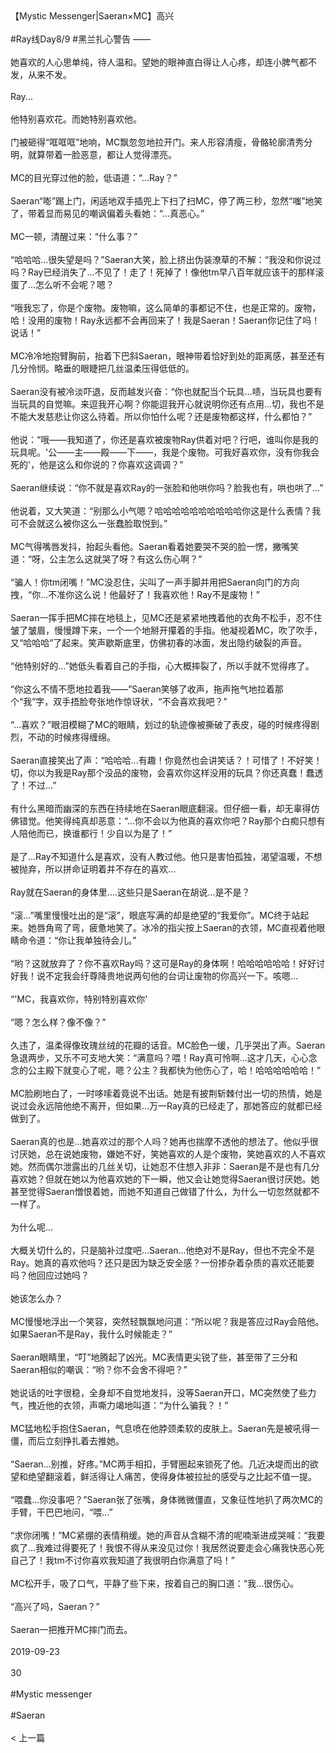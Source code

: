<br/><br/>【Mystic Messenger|Saeran×MC】高兴<br/><br/>#Ray线Day8/9 #黑兰扎心警告 ——<br/><br/>她喜欢的人心思单纯，待人温和。望她的眼神直白得让人心疼，却连小脾气都不发，从来不发。<br/><br/>Ray...<br/><br/>他特别喜欢花。而她特别喜欢他。<br/><br/>门被砸得“哐哐哐”地响，MC飘忽忽地拉开门。来人形容清瘦，骨骼轮廓清秀分明，就算带着一脸恶意，都让人觉得漂亮。<br/><br/>MC的目光穿过他的脸，低语道：“...Ray？”<br/><br/>Saeran“嘭”踢上门，闲适地双手插兜上下扫了扫MC，停了两三秒，忽然“嗤”地笑了，带着显而易见的嘲讽偏着头看她：“...真恶心。”<br/><br/>MC一顿，清醒过来：“什么事？”<br/><br/>“哈哈哈...很失望是吗？”Saeran大笑，脸上挤出伪装潦草的不解：“我没和你说过吗？Ray已经消失了...不见了！走了！死掉了！像他tm早八百年就应该干的那样滚蛋了...怎么听不会呢？嗯？<br/><br/>“哦我忘了，你是个废物。废物嘛，这么简单的事都记不住，也是正常的。废物，哈！没用的废物！Ray永远都不会再回来了！我是Saeran！Saeran你记住了吗！说话！”<br/><br/>MC冷冷地抱臂胸前，抬着下巴斜Saeran，眼神带着恰好到处的距离感，甚至还有几分怜悯。略垂的眼睫把几丝温柔压得低低的。<br/><br/>Saeran没有被冷淡吓退，反而越发兴奋：“你也就配当个玩具...啧，当玩具也要有当玩具的自觉嘛。来逗我开心啊？你能逗我开心就说明你还有点用...切，我也不是不能大发慈悲让你这么待着。所以你怕什么呢？还是废物都这样，什么都怕？”<br/><br/>他说：“哦——我知道了，你还是喜欢被废物Ray供着对吧？行吧，谁叫你是我的玩具呢。'公——主——殿——下——，我是个废物。可我好喜欢你，没有你我会死的'，他是这么和你说的？你喜欢这调调？”<br/><br/>Saeran继续说：“你不就是喜欢Ray的一张脸和他哄你吗？脸我也有，哄也哄了...”<br/><br/>他说着，又大笑道：“别那么小气嗯？哈哈哈哈哈哈哈哈哈哈你这是什么表情？我可不会就这么被你这么一张蠢脸取悦到。”<br/><br/>MC气得嘴唇发抖，抬起头看他。Saeran看着她要哭不哭的脸一愣，撇嘴笑道：“呀，公主怎么这就哭了呀？有这么伤心啊？”<br/><br/>“骗人！你tm闭嘴！”MC没忍住，尖叫了一声手脚并用把Saeran向门的方向拽，“你...不准你这么说！他最好了！我喜欢他！Ray不是废物！”<br/><br/>Saeran一挥手把MC摔在地毯上，见MC还是紧紧地拽着他的衣角不松手，忍不住皱了皱眉，慢慢蹲下来，一个一个地掰开攥着的手指。他凝视着MC，吹了吹手，又“哈哈哈”了起来。笑声歇斯底里，仿佛初春的冰面，发出隐约破裂的声音。<br/><br/>“他特别好的...”她低头看着自己的手指，心大概摔裂了，所以手就不觉得疼了。<br/><br/>“你这么不情不愿地拉着我——”Saeran笑够了收声，拖声拖气地拉着那个“我”字，双手捂脸夸张地作惊讶状，“不会喜欢我吧？”<br/><br/>“...喜欢？”眼泪模糊了MC的眼睛，划过的轨迹像被撕破了表皮，碰的时候疼得剧烈，不动的时候疼得缠绵。<br/><br/>Saeran直接笑出了声：“哈哈哈...有趣！你竟然也会讲笑话？！可惜了！不好笑！切，你以为我是Ray那个没品的废物，会喜欢你这样没用的玩具？你还真蠢！蠢透了！不过...”<br/><br/>有什么黑暗而幽深的东西在持续地在Saeran眼底翻滚。但仔细一看，却无辜得仿佛错觉。他笑得纯真却恶意：“...你不会以为他真的喜欢你吧？Ray那个白痴只想有人陪他而已，换谁都行！少自以为是了！”<br/><br/>是了...Ray不知道什么是喜欢，没有人教过他。他只是害怕孤独，渴望温暖，不想被抛弃，所以拼命证明着并不存在的喜欢...<br/><br/>Ray就在Saeran的身体里....这些只是Saeran在胡说...是不是？<br/><br/>“滚...”嘴里慢慢吐出的是“滚”，眼底写满的却是绝望的“我爱你”。MC终于站起来。她唇角弯了弯，疲惫地笑了。冰冷的指尖按上Saeran的衣领，MC直视着他眼睛命令道：“你让我单独待会儿。”<br/><br/>“哟？这就放弃了？你不喜欢Ray吗？这可是Ray的身体啊！哈哈哈哈哈哈！好好讨好我！说不定我会纡尊降贵地说两句他的台词让废物的你高兴一下。咳嗯...<br/><br/>“'MC，我喜欢你，特别特别喜欢你'<br/><br/>“嗯？怎么样？像不像？”<br/><br/>久违了，温柔得像玫瑰丝绒的花瓣的话音。MC脸色一缓，几乎哭出了声。Saeran急退两步，又乐不可支地大笑：“满意吗？喂！Ray真可怜啊...这才几天，心心念念的公主殿下就变心了呢，嗯？公主？我都快为他伤心了，哈！哈哈哈哈哈哈！”<br/><br/>MC脸刷地白了，一时哆嗦着竟说不出话。她是有披荆斩棘付出一切的热情，她是说过会永远陪他绝不离开，但如果...万一Ray真的已经走了，那她答应的就都已经做到了。<br/><br/>Saeran真的也是...她喜欢过的那个人吗？她再也揣摩不透他的想法了。他似乎很讨厌她，总在说她废物，嫌她不好，笑她喜欢的人是个废物，笑她喜欢的人不喜欢她。然而偶尔泄露出的几丝关切，让她忍不住想入非非：Saeran是不是也有几分喜欢她？但就在她以为他喜欢她的下一瞬，他又会让她觉得Saeran很讨厌她。她甚至觉得Saeran憎恨着她，而她不知道自己做错了什么，为什么一切忽然就都不一样了。<br/><br/>为什么呢...<br/><br/>大概关切什么的，只是脑补过度吧...Saeran...他绝对不是Ray，但也不完全不是Ray。她真的喜欢他吗？还只是因为缺乏安全感？一份掺杂着杂质的喜欢还能要吗？他回应过她吗？<br/><br/>她该怎么办？<br/><br/>MC慢慢地浮出一个笑容，突然轻飘飘地问道：“所以呢？我是答应过Ray会陪他。如果Saeran不是Ray，我什么时候能走？”<br/><br/>Saeran眼睛里，“叮”地腾起了凶光。MC表情更尖锐了些，甚至带了三分和Saeran相似的嘲讽：“哟？你不会舍不得吧？”<br/><br/>她说话的吐字很稳，全身却不自觉地发抖，没等Saeran开口，MC突然使了些力气，拽近他的衣领，声嘶力竭地叫道：“为什么骗我？！”<br/><br/>MC猛地松手抱住Saeran，气息喷在他脖颈柔软的皮肤上。Saeran先是被吼得一僵，而后立刻挣扎着去推她。<br/><br/>“Saeran...别推，好疼。”MC两手相扣，手臂圈起来锁死了他。几近决堤而出的欲望和绝望翻滚着，鲜活得让人痛苦，使得身体被拉扯的感受与之比起不值一提。<br/><br/>“喂蠢...你没事吧？”Saeran张了张嘴，身体微微僵直，又象征性地扒了两次MC的手臂，干巴巴地问，“喂...”<br/><br/>“求你闭嘴！”MC紧绷的表情稍缓。她的声音从含糊不清的呢喃渐进成哭喊：“我要疯了...我难过得要死了！我恨不得从来没见过你！我居然说要走会心痛我快恶心死自己了！我tm不讨你喜欢我知道了我很明白你满意了吗！”<br/><br/>MC松开手，吸了口气，平静了些下来，按着自己的胸口道：“我...很伤心。<br/><br/>“高兴了吗，Saeran？”<br/><br/>Saeran一把推开MC摔门而去。<br/><br/>2019-09-23<br/><br/>30<br/><br/>#Mystic messenger<br/><br/>#Saeran<br/><br/>< 上一篇<br/><br/>